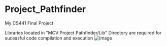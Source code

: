# Project_Pathfinder
My CS441 Final Project

Libraries located in "MCV Project Pathfinder/Lib" Directory are required for sucessful code compilation and execution
![image](https://user-images.githubusercontent.com/20032550/184005493-3685b8c9-9a57-4ce3-be73-e7f51b01c37b.png)

